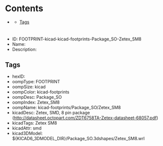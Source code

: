 



Contents
========

* [](#)
	* [Tags](#tags)

# 

- ID: FOOTPRINT-kicad-kicad-footprints-Package_SO-Zetex_SM8
- Name: 
- Description: 

## Tags

- hexID: 
- oompType: FOOTPRINT
- oompSize: kicad
- oompColor: kicad-footprints
- oompDesc: Package_SO
- oompIndex: Zetex_SM8
- oompName: kicad-footprints/Package_SO/Zetex_SM8
- kicadDesc: Zetex,  SMD, 8 pin package (http://datasheet.octopart.com/ZDT6758TA-Zetex-datasheet-68057.pdf)
- kicadTags: Zetex SM8
- kicadAttr: smd
- kicad3DModel: ${KICAD6_3DMODEL_DIR}/Package_SO.3dshapes/Zetex_SM8.wrl
